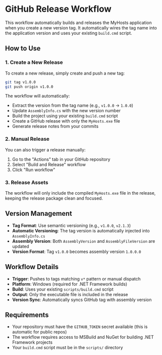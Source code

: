 # GitHub Release Workflow

This workflow automatically builds and releases the MyHosts application when you create a new version tag. It automatically wires the tag name into the application version and uses your existing `build.cmd` script.

## How to Use

### 1. Create a New Release

To create a new release, simply create and push a new tag:

```bash
git tag v1.0.0
git push origin v1.0.0
```

The workflow will automatically:

- Extract the version from the tag name (e.g., `v1.0.0` → `1.0.0`)
- Update `AssemblyInfo.cs` with the new version number
- Build the project using your existing `build.cmd` script
- Create a GitHub release with only the `MyHosts.exe` file
- Generate release notes from your commits

### 2. Manual Release

You can also trigger a release manually:

1. Go to the "Actions" tab in your GitHub repository
2. Select "Build and Release" workflow
3. Click "Run workflow"

### 3. Release Assets

The workflow will only include the compiled `MyHosts.exe` file in the release, keeping the release package clean and focused.

## Version Management

- **Tag Format**: Use semantic versioning (e.g., `v1.0.0`, `v2.1.3`)
- **Automatic Versioning**: The tag version is automatically injected into `AssemblyInfo.cs`
- **Assembly Version**: Both `AssemblyVersion` and `AssemblyFileVersion` are updated
- **Version Format**: Tag `v1.0.0` becomes assembly version `1.0.0.0`

## Workflow Details

- **Trigger**: Pushes to tags matching `v*` pattern or manual dispatch
- **Platform**: Windows (required for .NET Framework builds)
- **Build**: Uses your existing `scripts/build.cmd` script
- **Output**: Only the executable file is included in the release
- **Version Sync**: Automatically syncs GitHub tag with assembly version

## Requirements

- Your repository must have the `GITHUB_TOKEN` secret available (this is automatic for public repos)
- The workflow requires access to MSBuild and NuGet for building .NET Framework projects
- Your `build.cmd` script must be in the `scripts/` directory

